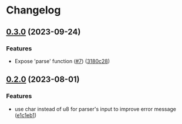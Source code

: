 # Changelog

## [0.3.0](https://github.com/rezigned/keymap-rs/compare/v0.2.0...v0.3.0) (2023-09-24)


### Features

* Expose 'parse' function ([#7](https://github.com/rezigned/keymap-rs/issues/7)) ([3180c28](https://github.com/rezigned/keymap-rs/commit/3180c28992f30de63a48b1d2647f99637e4d020d))

## [0.2.0](https://github.com/rezigned/keymap-rs/compare/v0.1.0...v0.2.0) (2023-08-01)


### Features

* use char instead of u8 for parser's input to improve error message ([e1c1eb1](https://github.com/rezigned/keymap-rs/commit/e1c1eb1227443e86dbb3a806aee868ea14e9fe45))
